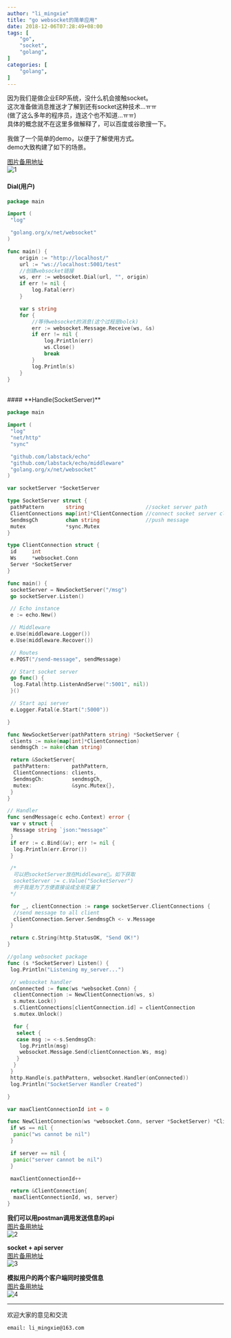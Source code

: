 ```yaml
---
author: "li_mingxie"
title: "go websocket的简单应用"
date: 2018-12-06T07:28:49+08:00
tags: [
    "go",
    "socket",
    "golang",
]
categories: [
    "golang",
]
---
```


因为我们是做企业ERP系统，没什么机会接触socket。  
这次准备做消息推送才了解到还有socket这种技术...ㅠㅠ<!--more-->  
(做了这么多年的程序员，连这个也不知道...ㅠㅠ)  
具体的概念就不在这里多做解释了，可以百度或谷歌搜一下。  

我做了一个简单的demo，以便于了解使用方式。  
demo大致构建了如下的场景。  

[图片备用地址](https://limingxie.github.io/images/go_socket/go_socket1.png)  
![1](https://mingxie-blog.oss-cn-beijing.aliyuncs.com/image/go_socket/go_socket1.png)
<!-- ![1](http://localhost:1313/images/go_socket/go_socket1.png)   -->

#### **Dial(用户)**

```go
package main

import (
 "log"

 "golang.org/x/net/websocket"
)

func main() {
    origin := "http://localhost/"
    url := "ws://localhost:5001/test"
    //创建websocket链接
    ws, err := websocket.Dial(url, "", origin)
    if err != nil {
        log.Fatal(err)
    }

    var s string
    for {
        //等待websocket的消息(这个过程是bolck)
        err := websocket.Message.Receive(ws, &s)
        if err != nil {
            log.Println(err)
            ws.Close()
            break
        }
        log.Println(s)
    }
}
```

<br />
#### **Handle(SocketServer)**

```go
package main

import (
 "log"
 "net/http"
 "sync"

 "github.com/labstack/echo"
 "github.com/labstack/echo/middleware"
 "golang.org/x/net/websocket"
)

var socketServer *SocketServer

type SocketServer struct {
 pathPattern       string                    //socket server path
 ClientConnections map[int]*ClientConnection //connect socket server client
 SendmsgCh         chan string               //push message
 mutex             *sync.Mutex
}

type ClientConnection struct {
 id     int
 Ws     *websocket.Conn
 Server *SocketServer
}

func main() {
 socketServer = NewSocketServer("/msg")
 go socketServer.Listen()

 // Echo instance
 e := echo.New()

 // Middleware
 e.Use(middleware.Logger())
 e.Use(middleware.Recover())

 // Routes
 e.POST("/send-message", sendMessage)

 // Start socket server
 go func() {
  log.Fatal(http.ListenAndServe(":5001", nil))
 }()

 // Start api server
 e.Logger.Fatal(e.Start(":5000"))

}

func NewSocketServer(pathPattern string) *SocketServer {
 clients := make(map[int]*ClientConnection)
 sendmsgCh := make(chan string)

 return &SocketServer{
  pathPattern:       pathPattern,
  ClientConnections: clients,
  SendmsgCh:         sendmsgCh,
  mutex:             &sync.Mutex{},
 }
}

// Handler
func sendMessage(c echo.Context) error {
 var v struct {
  Message string `json:"message"`
 }
 if err := c.Bind(&v); err != nil {
  log.Println(err.Error())
 }

 /*
  可以把socketServer放在Middleware。如下获取
  socketServer := c.Value("SocketServer")
  例子我是为了方便直接设成全局变量了
 */

 for _, clientConnection := range socketServer.ClientConnections {
  //send message to all client
  clientConnection.Server.SendmsgCh <- v.Message
 }

 return c.String(http.StatusOK, "Send OK!")
}

//golang websocket package
func (s *SocketServer) Listen() {
 log.Println("Listening my_server...")

 // websocket handler
 onConnected := func(ws *websocket.Conn) {
  clientConnection := NewClientConnection(ws, s)
  s.mutex.Lock()
  s.ClientConnections[clientConnection.id] = clientConnection
  s.mutex.Unlock()

  for {
   select {
   case msg := <-s.SendmsgCh:
    log.Println(msg)
    websocket.Message.Send(clientConnection.Ws, msg)
   }
  }
 }
 http.Handle(s.pathPattern, websocket.Handler(onConnected))
 log.Println("SocketServer Handler Created")

}

var maxClientConnectionId int = 0

func NewClientConnection(ws *websocket.Conn, server *SocketServer) *ClientConnection {
 if ws == nil {
  panic("ws cannot be nil")
 }

 if server == nil {
  panic("server cannot be nil")
 }

 maxClientConnectionId++

 return &ClientConnection{
  maxClientConnectionId, ws, server}
}
```

**我们可以用postman调用发送信息的api**  
[图片备用地址](https://limingxie.github.io/images/go_socket/go_socket2.png)  
![2](https://mingxie-blog.oss-cn-beijing.aliyuncs.com/image/go_socket/go_socket2.png)
<!-- ![2](http://localhost:1313/images/go_socket/go_socket2.png)   -->

**socket + api server**  
[图片备用地址](https://limingxie.github.io/images/go_socket/go_socket3.png)  
![3](https://mingxie-blog.oss-cn-beijing.aliyuncs.com/image/go_socket/go_socket3.png)
<!-- ![3](http://localhost:1313/images/go_socket/go_socket3.png)   -->

**模拟用户的两个客户端同时接受信息**  
[图片备用地址](https://limingxie.github.io/images/go_socket/go_socket4.png)  
![4](https://mingxie-blog.oss-cn-beijing.aliyuncs.com/image/go_socket/go_socket4.png)
<!-- ![4](http://localhost:1313/images/go_socket/go_socket4.png)   -->

----------------------------------------------
欢迎大家的意见和交流

`email: li_mingxie@163.com`
